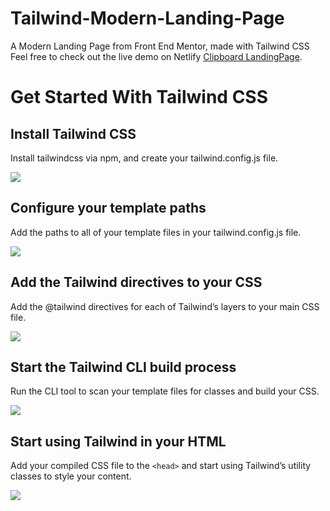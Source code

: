 # Tailwind-Modern-Landing-Page
A Modern Landing Page from Front End Mentor, made with Tailwind CSS
Feel free to check out the live demo on Netlify [Clipboard LandingPage](https://bora-clipboard.netlify.app/).

# Get Started With Tailwind CSS

## Install Tailwind CSS

Install tailwindcss via npm, and create your tailwind.config.js file.

![](https://prnt.sc/26ko5up.jpg)

## Configure your template paths

Add the paths to all of your template files in your tailwind.config.js file.

![](https://prnt.sc/26ko6cj.jpg)

## Add the Tailwind directives to your CSS

Add the @tailwind directives for each of Tailwind’s layers to your main CSS file.

![](https://prnt.sc/26ko6qd.jpg)

## Start the Tailwind CLI build process

Run the CLI tool to scan your template files for classes and build your CSS.

![](https://prnt.sc/26ko74d.jpg)

## Start using Tailwind in your HTML

Add your compiled CSS file to the `<head>` and start using Tailwind’s utility classes to style your content.

![](https://prnt.sc/26ko7wg.jpg)

